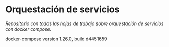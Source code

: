 # Orquestación de servicios 
_Repositorio con todas las hojas de trabajo sobre orquestación de servicios con docker compose._

docker-compose version 1.26.0, build d4451659
